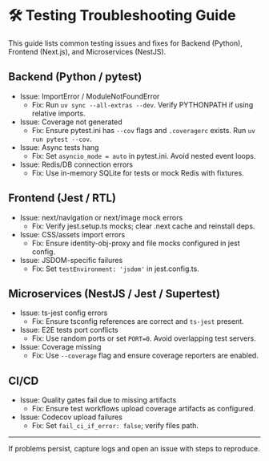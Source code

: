 # 🛠️ Testing Troubleshooting Guide

This guide lists common testing issues and fixes for Backend (Python), Frontend (Next.js), and Microservices (NestJS).

## Backend (Python / pytest)

- Issue: ImportError / ModuleNotFoundError
  - Fix: Run `uv sync --all-extras --dev`. Verify PYTHONPATH if using relative imports.
- Issue: Coverage not generated
  - Fix: Ensure pytest.ini has `--cov` flags and `.coveragerc` exists. Run `uv run pytest --cov`.
- Issue: Async tests hang
  - Fix: Set `asyncio_mode = auto` in pytest.ini. Avoid nested event loops.
- Issue: Redis/DB connection errors
  - Fix: Use in-memory SQLite for tests or mock Redis with fixtures.

## Frontend (Jest / RTL)

- Issue: next/navigation or next/image mock errors
  - Fix: Verify jest.setup.ts mocks; clear .next cache and reinstall deps.
- Issue: CSS/assets import errors
  - Fix: Ensure identity-obj-proxy and file mocks configured in jest config.
- Issue: JSDOM-specific failures
  - Fix: Set `testEnvironment: 'jsdom'` in jest.config.ts.

## Microservices (NestJS / Jest / Supertest)

- Issue: ts-jest config errors
  - Fix: Ensure tsconfig references are correct and `ts-jest` present.
- Issue: E2E tests port conflicts
  - Fix: Use random ports or set `PORT=0`. Avoid overlapping test servers.
- Issue: Coverage missing
  - Fix: Use `--coverage` flag and ensure coverage reporters are enabled.

## CI/CD

- Issue: Quality gates fail due to missing artifacts
  - Fix: Ensure test workflows upload coverage artifacts as configured.
- Issue: Codecov upload failures
  - Fix: Set `fail_ci_if_error: false`; verify files path.

---

If problems persist, capture logs and open an issue with steps to reproduce.

